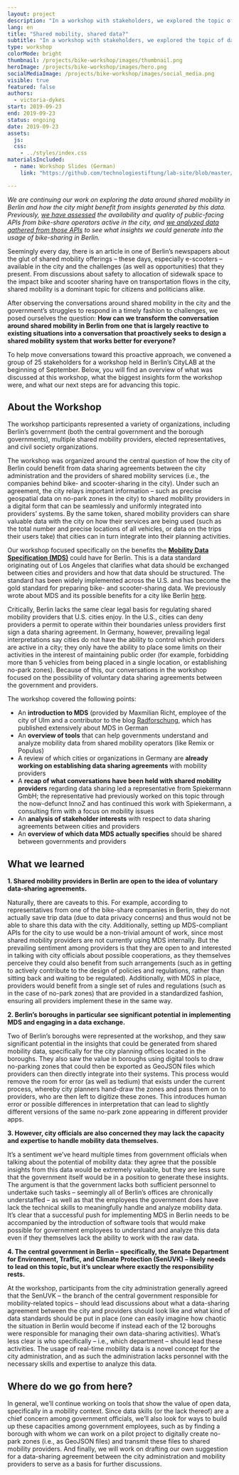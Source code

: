 ```yaml
---
layout: project
description: "In a workshop with stakeholders, we explored the topic of data-sharing agreements between shared mobility providers and the city of Berlin."
lang: en
title: "Shared mobility, shared data?"
subtitle: "In a workshop with stakeholders, we explored the topic of data-sharing agreements between shared mobility providers and the city of Berlin."
type: workshop
colorMode: bright
thumbnail: /projects/bike-workshop/images/thumbnail.png
heroImage: /projects/bike-workshop/images/hero.png
socialMediaImage: /projects/bike-workshop/images/social_media.png
visible: true
featured: false
authors:
  - victoria-dykes
start: 2019-09-23
end: 2019-09-23
status: ongoing
date: 2019-09-23
assets:
  js:
  css:
    - ../styles/index.css
materialsIncluded:
  - name: Workshop Slides (German)
    link: "https://github.com/technologiestiftung/lab-site/blob/master/source/projects/bike-workshop/Slides/mds_workshop.pdf"

---
```

*We are continuing our work on exploring the data around shared mobility in Berlin and how the city might benefit from insights generated by this data. Previously, <a href="https://lab.technologiestiftung-berlin.de/projects/bike-sharing/en/" target="blank">we have assessed</a> the availability and quality of public-facing APIs from bike-share operators active in the city, and <a href="https://lab.technologiestiftung-berlin.de/projects/bike-analysis/en/" target="blank">we analyzed data gathered from those APIs</a> to see what insights we could generate into the usage of bike-sharing in Berlin.* 

Seemingly every day, there is an article in one of Berlin’s newspapers about the glut of shared mobility offerings – these days, especially e-scooters – available in the city and the challenges (as well as opportunities) that they present. From discussions about safety to allocation of sidewalk space to the impact bike and scooter sharing have on transportation flows in the city, shared mobility is a dominant topic for citizens and politicians alike. 

After observing the conversations around shared mobility in the city and the government’s struggles to respond in a timely fashion to challenges, we posed ourselves the question: **How can we transform the conversation around shared mobility in Berlin from one that is largely reactive to existing situations into a conversation that proactively seeks to design a shared mobility system that works better for everyone?**

To help move conversations toward this proactive approach, we convened a group of 25 stakeholders for a workshop held in Berlin’s CityLAB at the beginning of September. Below, you will find an overview of what was discussed at this workshop, what the biggest insights form the workshop were, and what our next steps are for advancing this topic. 

## About the Workshop

The workshop participants represented a variety of organizations, including Berlin’s government (both the central government and the borough governments), multiple shared mobility providers, elected representatives, and civil society organizations.

The workshop was organized around the central question of how the city of Berlin could benefit from data sharing agreements between the city administration and the providers of shared mobility services (i.e., the companies behind bike- and scooter-sharing in the city). Under such an agreement, the city relays important information – such as precise geospatial data on no-park zones in the city) to shared mobility providers in a digital form that can be seamlessly and uniformly integrated into providers’ systems. By the same token, shared mobility providers can share valuable data with the city on how their services are being used (such as the total number and precise locations of all vehicles, or data on the trips their users take) that cities can in turn integrate into their planning activities. 

Our workshop focused specifically on the benefits the **<a href="https://github.com/CityOfLosAngeles/mobility-data-specification" target="blank">Mobility Data Specification (MDS)</a>** could have for Berlin. This is a data standard originating out of Los Angeles that clarifies what data should be exchanged between cities and providers and how that data should be structured. The standard has been widely implemented across the U.S. and has become the gold standard for preparing bike- and scooter-sharing data. We previously wrote about MDS and its possible benefits for a city like Berlin <a href="https://lab.technologiestiftung-berlin.de/projects/bike-sharing/en/" target="blank">here</a>.

Critically, Berlin lacks the same clear legal basis for regulating shared mobility providers that U.S. cities enjoy. In the U.S., cities can deny providers a permit to operate within their boundaries unless providers first sign a data sharing agreement. In Germany, however, prevailing legal interpretations say cities do not have the ability to control which providers are active in a city; they only have the ability to place some limits on their activities in the interest of maintaining public order (for example, forbidding more than 5 vehicles from being placed in a single location, or establishing no-park zones). Because of this, our conversations in the workshop focused on the possibility of voluntary data sharing agreements between the government and providers.

The workshop covered the following points:
* An **introduction to MDS** (provided by Maxmilian Richt, employee of the city of Ulm and a contributor to the blog <a href="https://radforschung.org/" target="blank">Radforschung</a>, which has published extensively about MDS in German
* An **overview of tools** that can help governments understand and analyze mobility data from shared mobility operators (like Remix or Populus)
* A review of which cities or organizations in Germany are **already working on establishing data sharing agreements** with mobility providers  
* A **recap of what conversations have been held with shared mobility providers** regarding data sharing led a representative from Spiekermann GmbH; the representative had previously worked on this topic through the now-defunct InnoZ and has continued this work with Spiekermann, a consulting firm with a focus on mobility issues
* An **analysis of stakeholder interests** with respect to data sharing agreements between cities and providers
* An **overview of which data MDS actually specifies** should be shared between governments and providers

## What we learned

**1.	Shared mobility providers in Berlin are open to the idea of voluntary data-sharing agreements.**

Naturally, there are caveats to this. For example, according to representatives from one of the bike-share companies in Berlin, they do not actually save trip data (due to data privacy concerns) and thus would not be able to share this data with the city. Additionally, setting up MDS-compliant APIs for the city to use would be a non-trivial amount of work, since most shared mobility providers are not currently using MDS internally. But the prevailing sentiment among providers is that they are open to and interested in talking with city officials about possible cooperations, as they themselves perceive they could also benefit from such arrangements (such as in getting to actively contribute to the design of policies and regulations, rather than sitting back and waiting to be regulated). Additionally, with MDS in place, providers would benefit from a single set of rules and regulations (such as in the case of no-park zones) that are provided in a standardized fashion, ensuring all providers implement these in the same way. 

**2.	Berlin’s boroughs in particular see significant potential in implementing MDS and engaging in a data exchange.**

Two of Berlin’s boroughs were represented at the workshop, and they saw significant potential in the insights that could be generated from shared mobility data, specifically for the city planning offices located in the boroughs. They also saw the value in boroughs using digital tools to draw no-parking zones that could then be exported as GeoJSON files which providers can then directly integrate into their systems. This process would remove the room for error (as well as tedium) that exists under the current process, whereby city planners hand-draw the zones and pass them on to providers, who are then left to digitize these zones. This introduces human error or possible differences in interpretation that can lead to slightly different versions of the same no-park zone appearing in different provider apps. 

**3.	However, city officials are also concerned they may lack the capacity and expertise to handle mobility data themselves.**

It’s a sentiment we’ve heard multiple times from government officials when talking about the potential of mobility data: they agree that the possible insights from this data would be extremely valuable, but they are less sure that the government itself would be in a position to generate these insights. The argument is that the government lacks both sufficient personnel to undertake such tasks – seemingly all of Berlin’s offices are chronically understaffed – as well as that the employees the government does have lack the technical skills to meaningfully handle and analyze mobility data. It’s clear that a successful push for implementing MDS in Berlin needs to be accompanied by the introduction of software tools that would make possible for government employees to understand and analyze this data even if they themselves lack the ability to work with the raw data. 

**4.	The central government in Berlin – specifically, the Senate Department for Environment, Traffic, and Climate Protection (SenUVK) – likely needs to lead on this topic, but it’s unclear where exactly the responsibility rests.**

At the workshop, participants from the city administration generally agreed that the SenUVK – the branch of the central government responsible for mobility-related topics – should lead discussions about what a data-sharing agreement between the city and providers should look like and what kind of data standards should be put in place (one can easily imagine how chaotic the situation in Berlin would become if instead each of the 12 boroughs were responsible for managing their own data-sharing activities). What’s less clear is who specifically – i.e., which department – should lead these activities. The usage of real-time mobility data is a novel concept for the city administration, and as such the administration lacks personnel with the necessary skills and expertise to analyze this data. 

## Where do we go from here?

In general, we’ll continue working on tools that show the value of open data, specifically in a mobility context. Since data skills (or the lack thereof) are a chief concern among government officials, we’ll also look for ways to build up these capacities among government employees, such as by finding a borough with whom we can work on a pilot project to digitally create no-park zones (i.e., as GeoJSON files) and transmit these files to shared mobility providers. And finally, we will work on drafting our own suggestion for a data-sharing agreement between the city administration and mobility providers to serve as a basis for further discussions. 
